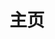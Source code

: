 ---
home: true
layout: BlogHome
icon: blog # 主页图标
title: 主页 # 导航栏文本
heroImage: /icon/home-hero-image.svg # 主log by swent
heroText: LOVE AND SHARE # 主标题
heroFullScreen: true # 背景全屏显示
bgImage: /icon/background.png # 日间背景图
bgImageDark: /icon/background-dark.png # 夜晚背景图

projects:
  - icon: java
    name: cloud-mall
    desc: a mall project used spring cloud alibaba
    link: https://github.com/songbaicheng/cloud-mall
  - icon: vue
    name: vue-mall
    desc: a mall project used vue
    link: https://github.com/songbaicheng/vue-mall
  - icon: vue
    name: vue3-study-demo
    desc: Demo records during the learning process.
    link: https://github.com/songbaicheng/vue3-study-demo
  - icon: java
    name: java-study-demo
    desc: Demo records during the learning process.
    link: https://github.com/songbaicheng/java-study-demo
  - icon: typescript
    name: typescript-study-demo
    desc: Demo records during the learning process.
    link: https://github.com/songbaicheng/typescript-study-demo

footer: 风起于青萍之末  浪成于微澜之间
---